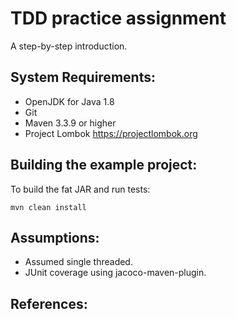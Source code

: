TDD practice assignment
=====================================
A step-by-step introduction.

System Requirements:
--------------------
- OpenJDK for Java 1.8
- Git
- Maven 3.3.9 or higher
- Project Lombok https://projectlombok.org

Building the example project:
-----------------------------

To build the fat JAR and run tests:

    mvn clean install


Assumptions:
-------------------------
- Assumed single threaded.
- JUnit coverage using jacoco-maven-plugin.

References:
-----------


